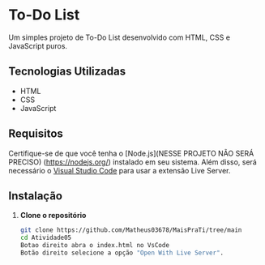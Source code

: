 # To-Do List

Um simples projeto de To-Do List desenvolvido com HTML, CSS e JavaScript puros.

## Tecnologias Utilizadas

- HTML
- CSS
- JavaScript

## Requisitos

Certifique-se de que você tenha o [Node.js](NESSE PROJETO NÃO SERÁ PRECISO) (https://nodejs.org/) instalado em seu sistema. Além disso, será necessário o [Visual Studio Code](https://code.visualstudio.com/) para usar a extensão Live Server.

## Instalação

1. **Clone o repositório**

   ```bash
   git clone https://github.com/Matheus03678/MaisPraTi/tree/main
   cd Atividade05
   Botao direito abra o index.html no VsCode
   Botão direito selecione a opção "Open With Live Server".


